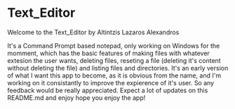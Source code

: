 # Text_Editor

Welcome to the Text_Editor by Altintzis Lazaros Alexandros

It's a Command Prompt based notepad, only working on Windows for the momment, which has the basic features of making files with whatever extesion the user wants, deleting files, reseting a file (deleting it's content without deleting the file) and listing files and directories.
It's an early version of what I want this app to become, as it is obvious from the name, and I'm working on it consistantly to improve the expierence of it's user. So any feedback would be really appreciated.
Expect a lot of updates on this README.md and enjoy hope you enjoy the app!
